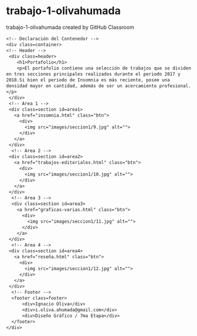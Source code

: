 # trabajo-1-olivahumada
trabajo-1-olivahumada created by GitHub Classroom
<!DOCTYPE html>
<html lang="en" dir="ltr">
  <head>
    <meta charset="utf-8">
    <meta name="viewport" content="width=device-width, initial-scale=1, user-scalable=no">
    <link rel="stylesheet" href="css/estilos.css">
    <title>Portafolio</title>
  </head>
  <body>

    <!-- Declaración del Contenedor -->
    <div class=container>
    <!-- Header -->
     <div class=header>
        <h1>Portafolio</h1>
        <p>El portafolio contiene una selección de trabajos que se dividen en tres secciones principales realizados durante el periodo 2017 y 2018.Si bien el periodo de Insomnia es más reciente, posee una densidad mayor en cantidad, además de ser un acercamiento profesional.</p>
     </div>
     <!-- Area 1 -->
     <div class=section id=area1>
       <a href="insomnia.html" class="btn">
         <div>
           <img src="images/seccion1/9.jpg" alt="">
         </div>
       </a>
     </div>
      <!-- Area 2 -->
     <div class=section id=area2>
       <a href="trabajos-editoriales.html" class="btn">
         <div>
           <img src="images/seccion1/10.jpg" alt="">
         </div>
       </a>
     </div>
      <!-- Area 3 -->
      <div class=section id=area3>
        <a href="graficas-varias.html" class="btn">
          <div>
            <img src="images/seccion1/11.jpg" alt="">
          </div>
        </a>
     </div>
      <!-- Area 4 -->
     <div class=section id=area4>
       <a href="reseña.html" class="btn">
         <div>
           <img src="images/seccion1/12.jpg" alt="">
         </div>
       </a>
     </div>
      <!-- Footer -->
      <footer class=footer>
          <div>Ignacio Oliva</div>
          <div>i.oliva.ahumada@gmail.com</div>
          <div>Diseño Gráfico / 7ma Etapa</div>
      </footer>
    </div>
  </body>

